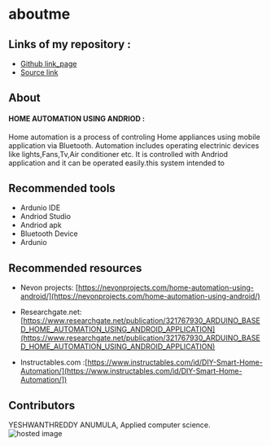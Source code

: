 # aboutme



## Links of my repository :
- [Github link_page](https://yeshwanthreddy2019.github.io/aboutme/ "page")
- [Source link](https://github.com/Yeshwanthreddy2019/aboutme "source")
 
 
 
 ## About 
#### HOME AUTOMATION USING ANDRIOD :
Home automation is a process of controling Home appliances using mobile application via Bluetooth. Automation includes operating electrinic devices like lights,Fans,Tv,Air conditioner etc. It is controlled with Andriod application and it can be operated easily.this system intended to
## Recommended tools
- Ardunio IDE
- Andriod Studio
- Andriod apk
- Bluetooth Device
- Ardunio 

## Recommended resources
- Nevon projects: [https://nevonprojects.com/home-automation-using-android/](https://nevonprojects.com/home-automation-using-android/)

- Researchgate.net: [https://www.researchgate.net/publication/321767930_ARDUINO_BASED_HOME_AUTOMATION_USING_ANDROID_APPLICATION](https://www.researchgate.net/publication/321767930_ARDUINO_BASED_HOME_AUTOMATION_USING_ANDROID_APPLICATION)

- Instructables.com :[https://www.instructables.com/id/DIY-Smart-Home-Automation/](https://www.instructables.com/id/DIY-Smart-Home-Automation/])


## Contributors
YESHWANTHREDDY ANUMULA, Applied computer science. 
![hosted image](https://www.elprocus.com/wp-content/uploads/2014/05/116.jpg "Home Automation")
